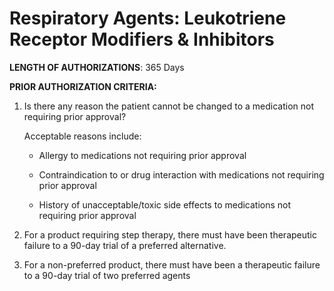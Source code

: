 # Respiratory Agents: Leukotriene Receptor Modifiers & Inhibitors

**LENGTH OF AUTHORIZATIONS**: 365 Days

**PRIOR AUTHORIZATION CRITERIA:**

1.  Is there any reason the patient cannot be changed to a medication not requiring prior approval?

    Acceptable reasons include:

    - Allergy to medications not requiring prior approval

    - Contraindication to or drug interaction with medications not requiring prior approval

    - History of unacceptable/toxic side effects to medications not requiring prior approval

2.  For a product requiring step therapy, there must have been therapeutic failure to a 90-day trial of a preferred alternative.
3.  For a non-preferred product, there must have been a therapeutic failure to a 90-day trial of two preferred agents
